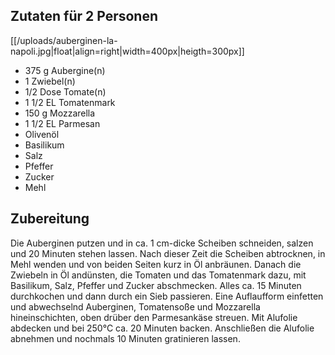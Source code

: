 ## Zutaten für 2 Personen
[[/uploads/auberginen-la-napoli.jpg|float|align=right|width=400px|heigth=300px]]

- 375 g 	Aubergine(n)
- 1  	Zwiebel(n)
- 1/2 Dose 	Tomate(n)
- 1 1/2 EL 	Tomatenmark
- 150 g 	Mozzarella
- 1 1/2 EL 	Parmesan
- Olivenöl
- Basilikum
- Salz
- Pfeffer
- Zucker
- Mehl

## Zubereitung

Die Auberginen putzen und in ca. 1 cm-dicke Scheiben schneiden, salzen und 20 Minuten stehen lassen. Nach dieser Zeit die Scheiben abtrocknen, in Mehl wenden und von beiden Seiten kurz in Öl anbräunen.
Danach die Zwiebeln in Öl andünsten, die Tomaten und das Tomatenmark dazu, mit Basilikum, Salz, Pfeffer und Zucker abschmecken. Alles ca. 15 Minuten durchkochen und dann durch ein Sieb passieren.
Eine Auflaufform einfetten und abwechselnd Auberginen, Tomatensoße und Mozzarella hineinschichten, oben drüber den Parmesankäse streuen. Mit Alufolie abdecken und bei 250°C ca. 20 Minuten backen.
Anschließen die Alufolie abnehmen und nochmals 10 Minuten gratinieren lassen. 